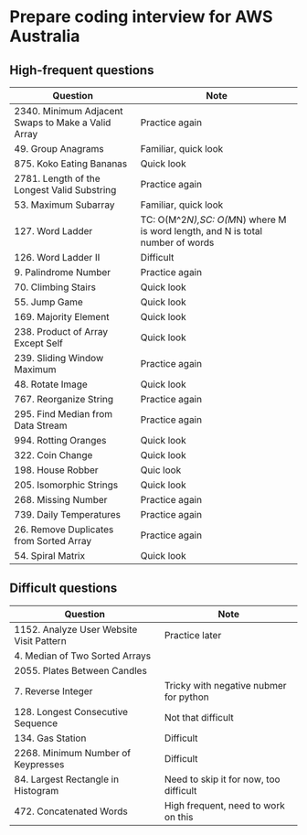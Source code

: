 # Prepare coding interview for AWS Australia
## High-frequent questions
| Question                | Note                         
| ------------------------| ------------------------------ 
| 2340. Minimum Adjacent Swaps to Make a Valid Array | Practice again
| 49. Group Anagrams | Familiar, quick look
| 875. Koko Eating Bananas | Quick look
| 2781. Length of the Longest Valid Substring | Practice again
| 53. Maximum Subarray | Familiar, quick look
| 127. Word Ladder | TC: O(M^2*N),SC: O(M*N) where M is word length, and N is total number of words
| 126. Word Ladder II | Difficult
| 9. Palindrome Number | Practice again
| 70. Climbing Stairs | Quick look
| 55. Jump Game | Quick look
| 169. Majority Element | Quick look
| 238. Product of Array Except Self | Quick look
| 239. Sliding Window Maximum | Practice again
| 48. Rotate Image | Quick look
| 767. Reorganize String | Practice again
| 295. Find Median from Data Stream | Practice again
| 994. Rotting Oranges | Quick look
| 322. Coin Change | Quick look
| 198. House Robber | Quic look
| 205. Isomorphic Strings | Quick look
| 268. Missing Number | Practice again
| 739. Daily Temperatures | Practice again
| 26. Remove Duplicates from Sorted Array | Practice again
| 54. Spiral Matrix | Quick look

## Difficult questions
| Question                | Note                         
| ------------------------| ------------------------------ 
| 1152. Analyze User Website Visit Pattern | Practice later
| 4. Median of Two Sorted Arrays |
| 2055. Plates Between Candles |
| 7. Reverse Integer | Tricky with negative nubmer for python
| 128. Longest Consecutive Sequence | Not that difficult
| 134. Gas Station | Difficult
| 2268. Minimum Number of Keypresses | Difficult
| 84. Largest Rectangle in Histogram | Need to skip it for now, too difficult 
| 472. Concatenated Words | High frequent, need to work on this
